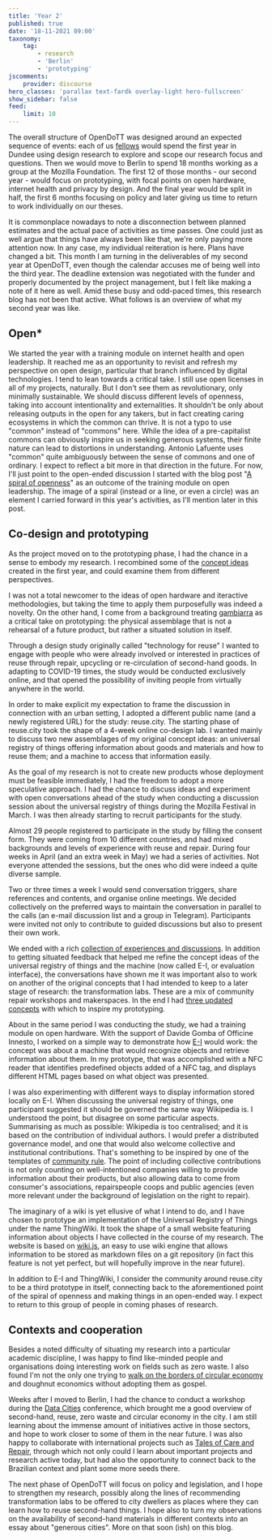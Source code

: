 ```yaml
---
title: 'Year 2'
published: true
date: '18-11-2021 09:00'
taxonomy:
    tag:
        - research
        - 'Berlin'
        - 'prototyping'
jscomments:
    provider: discourse
hero_classes: 'parallax text-fardk overlay-light hero-fullscreen'
show_sidebar: false
feed:
    limit: 10
---
```


The overall structure of OpenDoTT was designed around an expected sequence of events: each of us [fellows](https://opendott.org/team/) would spend the first year in Dundee using design research to explore and scope our research focus and questions. Then we would move to Berlin to spend 18 months working as a group at the Mozilla Foundation. The first 12 of those months - our second year - would focus on prototyping, with focal points on open hardware, internet health and privacy by design. And the final year would be split in half, the first 6 months focusing on policy and later giving us time to return to work individually on our theses.

It is commonplace nowadays to note a disconnection between planned estimates and the actual pace of activities as time passes. One could just as well argue that things have always been like that, we're only paying more attention now. In any case, my individual reiteration is here. Plans have changed a bit. This month I am turning in the deliverables of my second year at OpenDoTT, even though the calendar accuses me of being well into the third year. The deadline extension was negotiated with the funder and properly documented by the project management, but I felt like making a note of it here as well. Amid these busy and odd-paced times, this research blog has not been that active. What follows is an overview of what my second year was like.

## Open*

We started the year with a training module on internet health and open leadership. It reached me as an opportunity to revisit and refresh my perspective on open design, particular that branch influenced by digital technologies. I tend to lean towards a critical take. I still use open licenses in all of my projects, naturally. But I don't see them as revolutionary, only minimally sustainable. We should discuss different levels of openness, taking into account intentionality and externalities. It shouldn't be only about releasing outputs in the open for any takers, but in fact creating caring ecosystems in which the common can thrive. It is not a typo to use "common" instead of "commons" here. While the idea of a pre-capitalist commons can obviously inspire us in seeking generous systems, their finite nature can lead to distortions in understanding. Antonio Lafuente uses "common" quite ambiguously between the sense of commons and one of ordinary. I expect to reflect a bit more in that direction in the future. For now, I'll just point to the open-ended discussion I started with the blog post "[A spiral of openness](../spiral-of-openness)" as an outcome of the training module on open leadership. The image of a spiral (instead or a line, or even a circle) was an element I carried forward in this year's activities, as I'll mention later in this post.

## Co-design and prototyping

As the project moved on to the prototyping phase, I had the chance in a sense to embody my research. I recombined some of the [concept ideas](https://is.efeefe.me/concepts) created in the first year, and could examine them from different perspectives.

I was not a total newcomer to the ideas of open hardware and iteractive methodologies, but taking the time to apply them purposefully was indeed a novelty. On the other hand, I come from a background treating [gambiarra](https://web.archive.org/web/20100615153750/http://medialab-prado.es/article/gambiarra) as a critical take on prototyping: the physical assemblage that is not a rehearsal of a future product, but rather a situated solution in itself.

Through a design study originally called "technology for reuse" I wanted to engage with people who were already involved or interested in practices of reuse through repair, upcycling or re-circulation of second-hand goods. In adapting to COVID-19 times, the study would be conducted exclusively online, and that opened the possibility of inviting people from virtually anywhere in the world.

In order to make explicit my expectation to frame the discussion in connection with an urban setting, I adopted a different public name (and a newly registered URL) for the study: reuse.city. The starting phase of reuse.city took the shape of a 4-week online co-design lab. I wanted mainly to discuss two new assemblages of my original concept ideas: an universal registry of things offering information about goods and materials and how to reuse them; and a machine to access that information easily.

As the goal of my research is not to create new products whose deployment must be feasible immediately, I had the freedom to adopt a more speculative approach. I had the chance to discuss ideas and experiment with open conversations ahead of the study when conducting a discussion session about the universal registry of things during the Mozilla Festival in March. I was then already starting to recruit participants for the study.

Almost 29 people registered to participate in the study by filling the consent form. They were coming from 10 different countries, and had mixed backgrounds and levels of experience with reuse and repair. During four weeks in April (and an extra week in May) we had a series of activities. Not everyone attended the sessions, but the ones who did were indeed a quite diverse sample.

Two or three times a week I would send conversation triggers, share references and contents, and organise online meetings. We decided collectively on the preferred ways to maintain the conversation in parallel to the calls (an e-mail discussion list and a group in Telegram). Participants were invited not only to contribute to guided discussions but also to present their own work.

We ended with a rich [collection of experiences and discussions](https://github.com/opendott-smartcities/II/tree/main/D13_deployment-datasets/reuse-city/meetings). In addition to getting situated feedback that helped me refine the concept ideas of the universal registry of things and the machine (now called E-I, or evaluation interface), the conversations have shown me it was important also to work on another of the original concepts that I had intended to keep to a later stage of research: the transformation labs. These are a mix of community repair workshops and makerspaces. In the end I had [three updated concepts](https://github.com/opendott-smartcities/II/tree/main/D11_co-designed-concepts) with which to inspire my prototyping.

About in the same period I was conducting the study, we had a training module on open hardware. With the support of Davide Gomba of Officine Innesto, I worked on a simple way to demonstrate how [E-I](https://github.com/opendott-smartcities/II/tree/main/D12_documentation-of-prototypes/e-i) would work: the concept was about a machine that would recognize objects and retrieve information about them. In my prototype, that was accomplished with a NFC reader that identifies predefined objects added of a NFC tag, and displays different HTML pages based on what object was presented.

I was also experimenting with different ways to display information stored locally on E-I. When discussing the universal registry of things, one participant suggested it should be governed the same way Wikipedia is. I understood the point, but disagree on some particular aspects. Summarising as much as possible: Wikipedia is too centralised; and it is based on the contribution of individual authors. I would prefer a distributed governance model, and one that would also welcome collective and institutional contributions. That's something to be inspired by one of the templates of [community rule](https://communityrule.info/). The point of including collective contributions is not only counting on well-intentioned companies willing to provide information about their products, but also allowing data to come from consumer's associations, repairspeople coops and public agencies (even more relevant under the background of legislation on the right to repair).

The imaginary of a wiki is yet ellusive of what I intend to do, and I have chosen to prototype an implementation of the Universal Registry of Things under the name ThingWiki. It took the shape of a small website featuring information about objects I have collected in the course of my research. The website is based on [wiki.js](https://js.wiki), an easy to use wiki engine that allows information to be stored as markdown files on a git repository (in fact this feature is not yet perfect, but will hopefully improve in the near future).

In addition to E-I and ThingWiki, I consider the community around reuse.city to be a third prototype in itself, connecting back to the aforementioned point of the spiral of openness and making things in an open-ended way. I expect to return to this group of people in coming phases of research.

## Contexts and cooperation

Besides a noted difficulty of situating my research into a particular academic discipline, I was happy to find like-minded people and organisations doing interesting work on fields such as zero waste. I also found I'm not the only one trying to [walk on the borders of circular economy](https://is.efeefe.me/opendott/waste-value-and-reuse) and doughnut economics without adopting them as gospel.

Weeks after I moved to Berlin, I had the chance to conduct a workshop during the [Data Cities](https://www.disruptionlab.org/data-cities) conference, which brought me a good overview of second-hand, reuse, zero waste and circular economy in the city. I am still learning about the immense amount of initiatives active in those sectors, and hope to work closer to some of them in the near future. I was also happy to collaborate with international projects such as [Tales of Care and Repair](https://tales.repairacts.net/), through which not only could I learn about important projects and research active today, but had also the opportunity to connect back to the Brazilian context and plant some more seeds there.

The next phase of OpenDoTT will focus on policy and legislation, and I hope to strengthen my research, possibly along the lines of recommending transformation labs to be offered to city dwellers as places where they can learn how to reuse second-hand things. I hope also to turn my observations on the availability of second-hand materials in different contexts into an essay about "generous cities". More on that soon (ish) on this blog.
